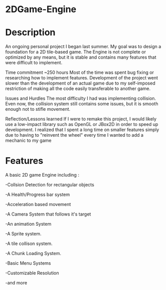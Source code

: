 # 2DGame-Engine


# Description
An ongoing personal project I began last summer. My goal was to design a foundation for a 2D tile-based game. The Engine is not complete or optimized by any means, but it is stable and contains many features that were difficult to implement.

Time commitment ~250 hours
Most of the time was spent bug fixing or researching how to implement features. 
Development of the project went slower than the development of an actual game due to my self-imposed restriction of making all the code easily transferable to another game.

Issues and Hurdles
The most difficulty I had was implementing collision. Even now, the collision system still contains some issues, but it is smooth enough not to stifle movement.

Reflection/Lessons learned
If I were to remake this project, I would likely use a low-impact library such as OpenGL or JBox2D in order to speed up development. I realized that I spent a long time on smaller features simply due to having to "reinvent the wheel" every time I wanted to add a mechanic to my game

# Features
A basic 2D game Engine including :

-Collsion Detection for rectangular objects

-A Health/Progress bar system

-Acceleration based movement

-A Camera System that follows it's target

-An animation System

-A Sprite system.

-A tile collison system.

-A Chunk Loading System.

-Basic Menu Systems

-Customizable Resolution

-and more
